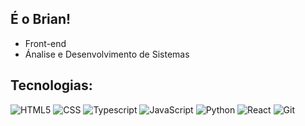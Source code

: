 ## É o Brian!

* Front-end
* Ánalise e Desenvolvimento de Sistemas
  


## Tecnologias:



![HTML5](https://img.icons8.com/color/48/000000/html-5.png)
![CSS](https://img.icons8.com/color/48/000000/css3.png)
![Typescript](https://img.icons8.com/color/48/000000/typescript.png)
![JavaScript](https://img.icons8.com/color/48/000000/javascript--v1.png)
![Python](https://img.icons8.com/color/48/000000/python--v1.png)
![React](https://img.icons8.com/color/48/000000/react-native.png)
![Git](https://img.icons8.com/color/48/000000/git.png)


